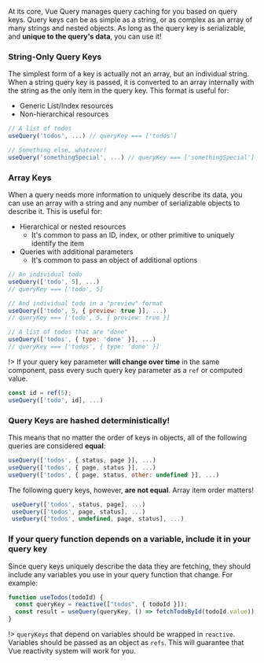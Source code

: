 At its core, Vue Query manages query caching for you based on query keys. Query keys can be as simple as a string, or as complex as an array of many strings and nested objects. As long as the query key is serializable, and **unique to the query's data**, you can use it!

### String-Only Query Keys

The simplest form of a key is actually not an array, but an individual string. When a string query key is passed, it is converted to an array internally with the string as the only item in the query key. This format is useful for:

- Generic List/Index resources
- Non-hierarchical resources

```js
// A list of todos
useQuery('todos', ...) // queryKey === ['todos']

// Something else, whatever!
useQuery('somethingSpecial', ...) // queryKey === ['somethingSpecial']
```

### Array Keys

When a query needs more information to uniquely describe its data, you can use an array with a string and any number of serializable objects to describe it. This is useful for:

- Hierarchical or nested resources
  - It's common to pass an ID, index, or other primitive to uniquely identify the item
- Queries with additional parameters
  - It's common to pass an object of additional options

```js
// An individual todo
useQuery(['todo', 5], ...)
// queryKey === ['todo', 5]

// And individual todo in a "preview" format
useQuery(['todo', 5, { preview: true }], ...)
// queryKey === ['todo', 5, { preview: true }]

// A list of todos that are "done"
useQuery(['todos', { type: 'done' }], ...)
// queryKey === ['todos', { type: 'done' }]
```

!> If your query key parameter **will change over time** in the same component, pass every such query key parameter as a `ref` or computed value.

```js
const id = ref(5);
useQuery(['todo', id], ...)
```

### Query Keys are hashed deterministically!

This means that no matter the order of keys in objects, all of the following queries are considered **equal**:

```js
useQuery(['todos', { status, page }], ...)
useQuery(['todos', { page, status }], ...)
useQuery(['todos', { page, status, other: undefined }], ...)
```

The following query keys, however, **are not equal**. Array item order matters!

```js
 useQuery(['todos', status, page], ...)
 useQuery(['todos', page, status], ...)
 useQuery(['todos', undefined, page, status], ...)

```

### If your query function depends on a variable, include it in your query key

Since query keys uniquely describe the data they are fetching, they should include any variables you use in your query function that change. For example:

```js
function useTodos(todoId) {
  const queryKey = reactive(["todos", { todoId }]);
  const result = useQuery(queryKey, () => fetchTodoById(todoId.value));
}
```

!> `queryKeys` that depend on variables should be wrapped in `reactive`. Variables should be passed as an object as `refs`. This will guarantee that Vue reactivity system will work for you.
